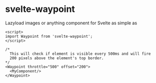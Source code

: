 # svelte-waypoint
Lazyload images or anything component for Svelte as simple as

```
<script>
import Waypoint from 'svelte-waypoint';
</script>

/*
  This will check if element is visible every 500ms and will fire
  200 pixels above the element's top border. 
*/
<Waypoint throttle="500" offset="200">
  <MyComponent/>
</Waypoint>
```

